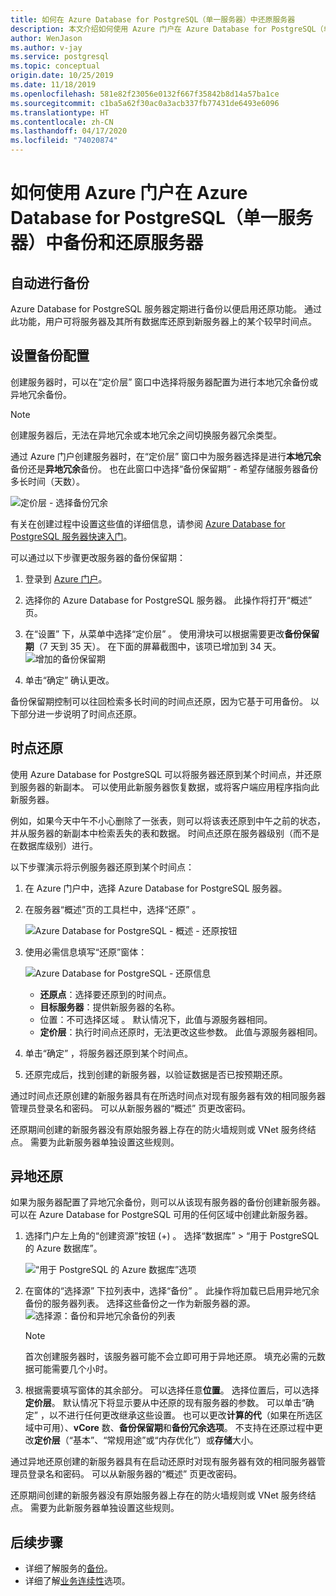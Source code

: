 ```yaml
---
title: 如何在 Azure Database for PostgreSQL（单一服务器）中还原服务器
description: 本文介绍如何使用 Azure 门户在 Azure Database for PostgreSQL（单一服务器）中还原服务器。
author: WenJason
ms.author: v-jay
ms.service: postgresql
ms.topic: conceptual
origin.date: 10/25/2019
ms.date: 11/18/2019
ms.openlocfilehash: 581e82f23056e0132f667f35842b8d14a57ba1ce
ms.sourcegitcommit: c1ba5a62f30ac0a3acb337fb77431de6493e6096
ms.translationtype: HT
ms.contentlocale: zh-CN
ms.lasthandoff: 04/17/2020
ms.locfileid: "74020874"
---
```

# <a name="how-to-backup-and-restore-a-server-in-azure-database-for-postgresql---single-server-using-the-azure-portal"></a>如何使用 Azure 门户在 Azure Database for PostgreSQL（单一服务器）中备份和还原服务器

## <a name="backup-happens-automatically"></a>自动进行备份
Azure Database for PostgreSQL 服务器定期进行备份以便启用还原功能。 通过此功能，用户可将服务器及其所有数据库还原到新服务器上的某个较早时间点。

## <a name="set-backup-configuration"></a>设置备份配置

创建服务器时，可以在“定价层”  窗口中选择将服务器配置为进行本地冗余备份或异地冗余备份。

> [!NOTE]
> 创建服务器后，无法在异地冗余或本地冗余之间切换服务器冗余类型。
>

通过 Azure 门户创建服务器时，在“定价层”  窗口中为服务器选择是进行**本地冗余**备份还是**异地冗余**备份。 也在此窗口中选择“备份保留期”  - 希望存储服务器备份多长时间（天数）。

   ![定价层 - 选择备份冗余](./media/howto-restore-server-portal/pricing-tier.png)

有关在创建过程中设置这些值的详细信息，请参阅 [Azure Database for PostgreSQL 服务器快速入门](quickstart-create-server-database-portal.md)。

可以通过以下步骤更改服务器的备份保留期：
1. 登录到 [Azure 门户](https://portal.azure.cn/)。
2. 选择你的 Azure Database for PostgreSQL 服务器。 此操作将打开“概述”  页。
3. 在“设置”  下，从菜单中选择“定价层”  。 使用滑块可以根据需要更改**备份保留期**（7 天到 35 天）。
在下面的屏幕截图中，该项已增加到 34 天。
![增加的备份保留期](./media/howto-restore-server-portal/3-increase-backup-days.png)

4. 单击“确定”  确认更改。

备份保留期控制可以往回检索多长时间的时间点还原，因为它基于可用备份。 以下部分进一步说明了时间点还原。 

## <a name="point-in-time-restore"></a>时点还原
使用 Azure Database for PostgreSQL 可以将服务器还原到某个时间点，并还原到服务器的新副本。 可以使用此新服务器恢复数据，或将客户端应用程序指向此新服务器。

例如，如果今天中午不小心删除了一张表，则可以将该表还原到中午之前的状态，并从服务器的新副本中检索丢失的表和数据。 时间点还原在服务器级别（而不是在数据库级别）进行。

以下步骤演示将示例服务器还原到某个时间点：
1. 在 Azure 门户中，选择 Azure Database for PostgreSQL 服务器。 

2. 在服务器“概述”页的工具栏中，选择“还原”   。

   ![Azure Database for PostgreSQL - 概述 - 还原按钮](./media/howto-restore-server-portal/2-server.png)

3. 使用必需信息填写“还原”窗体：

   ![Azure Database for PostgreSQL - 还原信息](./media/howto-restore-server-portal/3-restore.png)
   - **还原点**：选择要还原到的时间点。
   - **目标服务器**：提供新服务器的名称。
   - 位置：不可选择区域  。 默认情况下，此值与源服务器相同。
   - **定价层**：执行时间点还原时，无法更改这些参数。 此值与源服务器相同。 

4. 单击“确定”  ，将服务器还原到某个时间点。 

5. 还原完成后，找到创建的新服务器，以验证数据是否已按预期还原。

通过时间点还原创建的新服务器具有在所选时间点对现有服务器有效的相同服务器管理员登录名和密码。 可以从新服务器的“概述”  页更改密码。

还原期间创建的新服务器没有原始服务器上存在的防火墙规则或 VNet 服务终结点。 需要为此新服务器单独设置这些规则。


## <a name="geo-restore"></a>异地还原

如果为服务器配置了异地冗余备份，则可以从该现有服务器的备份创建新服务器。 可以在 Azure Database for PostgreSQL 可用的任何区域中创建此新服务器。  

1. 选择门户左上角的“创建资源”按钮 (+)  。 选择“数据库”   >   “用于 PostgreSQL 的 Azure 数据库”。

   ![“用于 PostgreSQL 的 Azure 数据库”选项](./media/howto-restore-server-portal/1-navigate-to-postgres.png)

2. 在窗体的“选择源”  下拉列表中，选择“备份”  。 此操作将加载已启用异地冗余备份的服务器列表。 选择这些备份之一作为新服务器的源。
   ![选择源：备份和异地冗余备份的列表](./media/howto-restore-server-portal/2-georestore.png)

   > [!NOTE]
   > 首次创建服务器时，该服务器可能不会立即可用于异地还原。 填充必需的元数据可能需要几个小时。
   >

3. 根据需要填写窗体的其余部分。 可以选择任意**位置**。 选择位置后，可以选择**定价层**。 默认情况下将显示要从中还原的现有服务器的参数。 可以单击“确定”  ，以不进行任何更改继承这些设置。 也可以更改**计算的代**（如果在所选区域中可用）、**vCore** 数、**备份保留期**和**备份冗余选项**。 不支持在还原过程中更改**定价层**（“基本”、“常规用途”或“内存优化”）或**存储**大小。


通过异地还原创建的新服务器具有在启动还原时对现有服务器有效的相同服务器管理员登录名和密码。 可以从新服务器的“概述”  页更改密码。

还原期间创建的新服务器没有原始服务器上存在的防火墙规则或 VNet 服务终结点。 需要为此新服务器单独设置这些规则。


## <a name="next-steps"></a>后续步骤
- 详细了解服务的[备份](concepts-backup.md)。
- 详细了解[业务连续性](concepts-business-continuity.md)选项。
